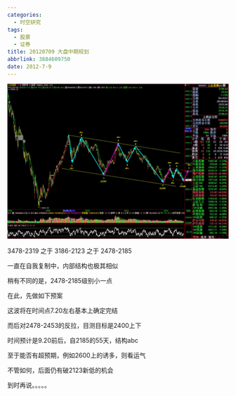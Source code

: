 ```yaml
---
categories:
  - 时空研究
tags:
  - 股票
  - 证券
title: 20120709 大盘中期规划
abbrlink: 3884609750
date: 2012-7-9
---
```

![20120709-0](/images/20120709-0.jpeg)

3478-2319 之于 3186-2123 之于 2478-2185

一直在自我复制中，内部结构也极其相似

稍有不同的是，2478-2185级别小一点

在此，先做如下预案

这波将在时间点7.20左右基本上确定完结

而后对2478-2453的反拉，目测目标是2400上下

时间预计是9.20前后，自2185的55天，结构abc

至于能否有超预期，例如2600上的诱多，则看运气

不管如何，后面仍有破2123新低的机会

到时再说。。。。。